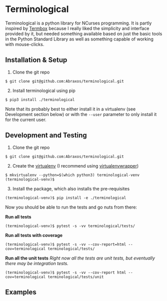 # Terminological

Terminological is a python library for NCurses programming. It is partly inspired by [Termbox](https://github.com/nsf/termbox) because I really liked the simplicity and interface provided by it, but needed something available based on just the basic tools in the Python Standard Library as well as something capable of working with mouse-clicks.

## Installation & Setup

1) Clone the git repo

```
$ git clone git@github.com:Abraxos/terminological.git
```

2) Install terminological using pip

```
$ pip3 install ./terminological
```

Note that its probably best to either install it in a virtualenv (see Development section below) or with the `--user` parameter to only install it for the current user.

## Development and Testing

1) Clone the git repo

```
$ git clone git@github.com:Abraxos/terminological.git
```

2) Create the [virtualenv](https://virtualenv.pypa.io/en/stable/) (I recommend using [virtualenvwrapper](https://virtualenvwrapper.readthedocs.io/en/latest/))

```
$ mkvirtualenv --python=$(which python3) terminological-venv
(terminological-venv)$
```

3) Install the package, which also installs the pre-requisites

```
(terminological-venv)$ pip install -e ./terminological
```

Now you should be able to run the tests and go nuts from there:

**Run all tests**

```
(terminological-venv)$ pytest -s -vv terminological/tests/
```

**Run all tests with coverage**

```
(terminological-venv)$ pytest -s -vv --cov-report=html --cov=terminological terminological/tests/
```

**Run all the unit tests** _Right now all the tests are unit tests, but eventually there may be integration tests._

```
(terminological-venv)$ pytest -s -vv --cov-report html --cov=terminological terminological/tests/unit
```

## Examples
